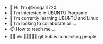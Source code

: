 - 👋 Hi, I’m @kongali1720
- 👀 I’m interested in UBUNTU Programe
- 🌱 I’m currently learning UBUNTU and Linux
- 💞️ I’m looking to collaborate on ...
- 📫 How to reach me ...
- 👋🏾 🚲 🏃🏂🏽🥌🍺 git hub is connecting people

<!---
kongali1720/kongali1720 is a ✨ special ✨ repository because its `README.md` (this file) appears on your GitHub profile.
You can click the Preview link to take a look at your changes.
--->
